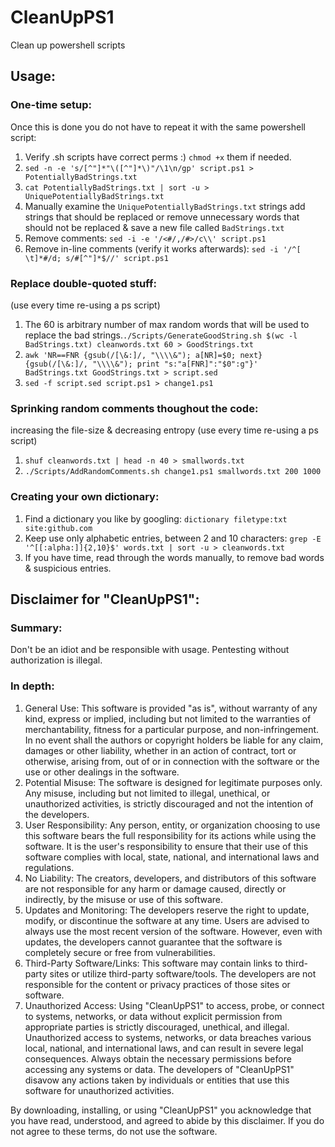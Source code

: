 # CleanUpPS1
Clean up powershell scripts 

## Usage:

### One-time setup:
Once this is done you do not have to repeat it with the same powershell script:
1. Verify .sh scripts have correct perms :) ``chmod +x`` them if needed.
2. ``sed -n -e 's/[^"]*"\([^"]*\)"/\1\n/gp' script.ps1 > PotentiallyBadStrings.txt``
3. ``cat PotentiallyBadStrings.txt | sort -u > UniquePotentiallyBadStrings.txt`` 
4. Manually examine the ``UniquePotentiallyBadStrings.txt`` strings add strings that should be replaced or remove unnecessary words that should not be replaced & save a new file called ``BadStrings.txt``
5. Remove comments: ``sed -i -e '/<#/,/#>/c\\' script.ps1``
6. Remove in-line comments (verify it works afterwards): ``sed -i '/^[ \t]*#/d; s/#[^"]*$//' script.ps1``


### Replace double-quoted stuff:
(use every time re-using a ps script)
1. The 60 is arbitrary number of max random words that will be used to replace the bad strings.``./Scripts/GenerateGoodString.sh $(wc -l BadStrings.txt) cleanwords.txt 60 > GoodStrings.txt``
2. ``awk 'NR==FNR {gsub(/[\&:]/, "\\\\&"); a[NR]=$0; next} {gsub(/[\&:]/, "\\\\&"); print "s:"a[FNR]":"$0":g"}'  BadStrings.txt GoodStrings.txt > script.sed``
3. ``sed -f script.sed script.ps1 > change1.ps1``

### Sprinking random comments thoughout the code:
increasing the file-size & decreasing entropy
(use every time re-using a ps script)
1. ``shuf cleanwords.txt | head -n 40 > smallwords.txt``
2. ``./Scripts/AddRandomComments.sh change1.ps1 smallwords.txt 200 1000``

### Creating your own dictionary:
1. Find a dictionary you like by googling: ``dictionary filetype:txt site:github.com``
2. Keep use only alphabetic entries, between 2 and 10 characters: ``grep -E '^[[:alpha:]]{2,10}$' words.txt | sort -u > cleanwords.txt``
3. If you have time, read through the words manually, to remove bad words & suspicious entries.


## Disclaimer for "CleanUpPS1":

### Summary: 
Don't be an idiot and be responsible with usage. Pentesting without authorization is illegal.

### In depth: 
1. General Use: This software is provided "as is", without warranty of any kind, express or implied, including but not limited to the warranties of merchantability, fitness for a particular purpose, and non-infringement. In no event shall the authors or copyright holders be liable for any claim, damages or other liability, whether in an action of contract, tort or otherwise, arising from, out of or in connection with the software or the use or other dealings in the software.
2. Potential Misuse: The software is designed for legitimate purposes only. Any misuse, including but not limited to illegal, unethical, or unauthorized activities, is strictly discouraged and not the intention of the developers.
3. User Responsibility: Any person, entity, or organization choosing to use this software bears the full responsibility for its actions while using the software. It is the user's responsibility to ensure that their use of this software complies with local, state, national, and international laws and regulations.
4. No Liability: The creators, developers, and distributors of this software are not responsible for any harm or damage caused, directly or indirectly, by the misuse or use of this software.
5. Updates and Monitoring: The developers reserve the right to update, modify, or discontinue the software at any time. Users are advised to always use the most recent version of the software. However, even with updates, the developers cannot guarantee that the software is completely secure or free from vulnerabilities.
6. Third-Party Software/Links: This software may contain links to third-party sites or utilize third-party software/tools. The developers are not responsible for the content or privacy practices of those sites or software.
7. Unauthorized Access: Using "CleanUpPS1" to access, probe, or connect to systems, networks, or data without explicit permission from appropriate parties is strictly discouraged, unethical, and illegal. Unauthorized access to systems, networks, or data breaches various local, national, and international laws, and can result in severe legal consequences. Always obtain the necessary permissions before accessing any systems or data. The developers of "CleanUpPS1" disavow any actions taken by individuals or entities that use this software for unauthorized activities.

By downloading, installing, or using "CleanUpPS1" you acknowledge that you have read, understood, and agreed to abide by this disclaimer. If you do not agree to these terms, do not use the software.
